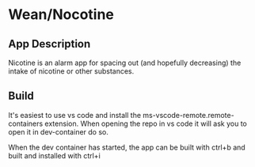 # Wean/Nocotine

## App Description

Nicotine is an alarm app for spacing out (and hopefully decreasing) the intake of nicotine or other substances.

## Build

It's easiest to use vs code and install the ms-vscode-remote.remote-containers extension. When opening the repo in vs code it will ask you to open it in dev-container do so.

When the dev container has started, the app can be built with ctrl+b and built and installed with ctrl+i